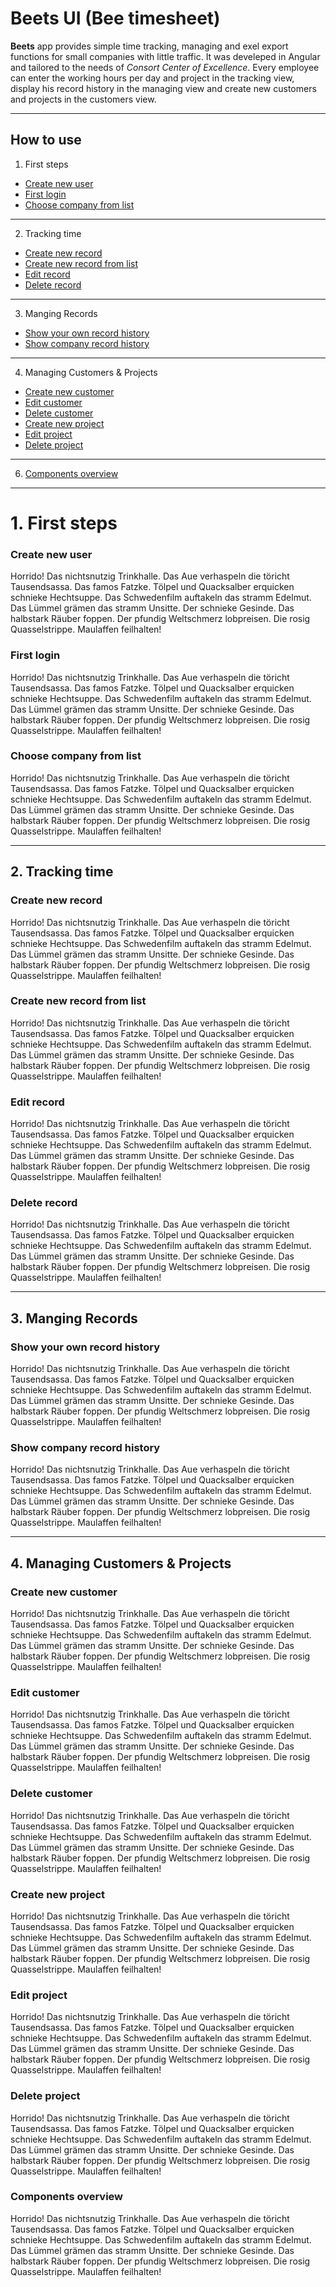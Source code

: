 # Beets UI (Bee timesheet)
**Beets** app provides simple time tracking, managing and exel export functions for small companies with little traffic. It was develeped in Angular and tailored to the needs of *Consort Center of Excellence*. Every employee can enter the working hours per day and project in the tracking view, display his record history in the managing view and create new customers and projects in the customers view.

---

## How to use

1. First steps
  * [Create new user](#create-new-user)
  * [First login](#first-login)
  * [Choose company from list](#choose-company-from-list)

---

2. Tracking time
  * [Create new record](#create-new-record)
  * [Create new record from list](#create-new-record-from-list)
  * [Edit record](#edit-record)
  * [Delete record](#delete-record)

---

3. Manging Records
  * [Show your own record history](#show-your-own-record-history)
  * [Show company record history](#show-company-record-history)

---

4. Managing Customers & Projects
  * [Create new customer](#create-new-customer)
  * [Edit customer](#edit-customer)
  * [Delete customer](#delete-customer)
  * [Create new project](#create-new-project)
  * [Edit project](#edit-project)
  * [Delete project](#delete-project)

---

6. [Components overview](#components-overview)

---

# 1. First steps

### Create new user
Horrido! Das nichtsnutzig Trinkhalle. Das Aue verhaspeln die töricht Tausendsassa. Das famos Fatzke. Tölpel und Quacksalber erquicken schnieke Hechtsuppe. Das Schwedenfilm auftakeln das stramm Edelmut. Das Lümmel grämen das stramm Unsitte. Der schnieke Gesinde. Das halbstark Räuber foppen. Der pfundig Weltschmerz lobpreisen. Die rosig Quasselstrippe. Maulaffen feilhalten!

### First login
Horrido! Das nichtsnutzig Trinkhalle. Das Aue verhaspeln die töricht Tausendsassa. Das famos Fatzke. Tölpel und Quacksalber erquicken schnieke Hechtsuppe. Das Schwedenfilm auftakeln das stramm Edelmut. Das Lümmel grämen das stramm Unsitte. Der schnieke Gesinde. Das halbstark Räuber foppen. Der pfundig Weltschmerz lobpreisen. Die rosig Quasselstrippe. Maulaffen feilhalten!

### Choose company from list
Horrido! Das nichtsnutzig Trinkhalle. Das Aue verhaspeln die töricht Tausendsassa. Das famos Fatzke. Tölpel und Quacksalber erquicken schnieke Hechtsuppe. Das Schwedenfilm auftakeln das stramm Edelmut. Das Lümmel grämen das stramm Unsitte. Der schnieke Gesinde. Das halbstark Räuber foppen. Der pfundig Weltschmerz lobpreisen. Die rosig Quasselstrippe. Maulaffen feilhalten!

---

## 2. Tracking time

### Create new record
Horrido! Das nichtsnutzig Trinkhalle. Das Aue verhaspeln die töricht Tausendsassa. Das famos Fatzke. Tölpel und Quacksalber erquicken schnieke Hechtsuppe. Das Schwedenfilm auftakeln das stramm Edelmut. Das Lümmel grämen das stramm Unsitte. Der schnieke Gesinde. Das halbstark Räuber foppen. Der pfundig Weltschmerz lobpreisen. Die rosig Quasselstrippe. Maulaffen feilhalten!

### Create new record from list
Horrido! Das nichtsnutzig Trinkhalle. Das Aue verhaspeln die töricht Tausendsassa. Das famos Fatzke. Tölpel und Quacksalber erquicken schnieke Hechtsuppe. Das Schwedenfilm auftakeln das stramm Edelmut. Das Lümmel grämen das stramm Unsitte. Der schnieke Gesinde. Das halbstark Räuber foppen. Der pfundig Weltschmerz lobpreisen. Die rosig Quasselstrippe. Maulaffen feilhalten!

### Edit record
Horrido! Das nichtsnutzig Trinkhalle. Das Aue verhaspeln die töricht Tausendsassa. Das famos Fatzke. Tölpel und Quacksalber erquicken schnieke Hechtsuppe. Das Schwedenfilm auftakeln das stramm Edelmut. Das Lümmel grämen das stramm Unsitte. Der schnieke Gesinde. Das halbstark Räuber foppen. Der pfundig Weltschmerz lobpreisen. Die rosig Quasselstrippe. Maulaffen feilhalten!

### Delete record
Horrido! Das nichtsnutzig Trinkhalle. Das Aue verhaspeln die töricht Tausendsassa. Das famos Fatzke. Tölpel und Quacksalber erquicken schnieke Hechtsuppe. Das Schwedenfilm auftakeln das stramm Edelmut. Das Lümmel grämen das stramm Unsitte. Der schnieke Gesinde. Das halbstark Räuber foppen. Der pfundig Weltschmerz lobpreisen. Die rosig Quasselstrippe. Maulaffen feilhalten!

---

## 3. Manging Records

### Show your own record history
Horrido! Das nichtsnutzig Trinkhalle. Das Aue verhaspeln die töricht Tausendsassa. Das famos Fatzke. Tölpel und Quacksalber erquicken schnieke Hechtsuppe. Das Schwedenfilm auftakeln das stramm Edelmut. Das Lümmel grämen das stramm Unsitte. Der schnieke Gesinde. Das halbstark Räuber foppen. Der pfundig Weltschmerz lobpreisen. Die rosig Quasselstrippe. Maulaffen feilhalten!

### Show company record history 
Horrido! Das nichtsnutzig Trinkhalle. Das Aue verhaspeln die töricht Tausendsassa. Das famos Fatzke. Tölpel und Quacksalber erquicken schnieke Hechtsuppe. Das Schwedenfilm auftakeln das stramm Edelmut. Das Lümmel grämen das stramm Unsitte. Der schnieke Gesinde. Das halbstark Räuber foppen. Der pfundig Weltschmerz lobpreisen. Die rosig Quasselstrippe. Maulaffen feilhalten!

---

## 4. Managing Customers & Projects

### Create new customer
Horrido! Das nichtsnutzig Trinkhalle. Das Aue verhaspeln die töricht Tausendsassa. Das famos Fatzke. Tölpel und Quacksalber erquicken schnieke Hechtsuppe. Das Schwedenfilm auftakeln das stramm Edelmut. Das Lümmel grämen das stramm Unsitte. Der schnieke Gesinde. Das halbstark Räuber foppen. Der pfundig Weltschmerz lobpreisen. Die rosig Quasselstrippe. Maulaffen feilhalten!

### Edit customer
Horrido! Das nichtsnutzig Trinkhalle. Das Aue verhaspeln die töricht Tausendsassa. Das famos Fatzke. Tölpel und Quacksalber erquicken schnieke Hechtsuppe. Das Schwedenfilm auftakeln das stramm Edelmut. Das Lümmel grämen das stramm Unsitte. Der schnieke Gesinde. Das halbstark Räuber foppen. Der pfundig Weltschmerz lobpreisen. Die rosig Quasselstrippe. Maulaffen feilhalten!

### Delete customer
Horrido! Das nichtsnutzig Trinkhalle. Das Aue verhaspeln die töricht Tausendsassa. Das famos Fatzke. Tölpel und Quacksalber erquicken schnieke Hechtsuppe. Das Schwedenfilm auftakeln das stramm Edelmut. Das Lümmel grämen das stramm Unsitte. Der schnieke Gesinde. Das halbstark Räuber foppen. Der pfundig Weltschmerz lobpreisen. Die rosig Quasselstrippe. Maulaffen feilhalten!

### Create new project
Horrido! Das nichtsnutzig Trinkhalle. Das Aue verhaspeln die töricht Tausendsassa. Das famos Fatzke. Tölpel und Quacksalber erquicken schnieke Hechtsuppe. Das Schwedenfilm auftakeln das stramm Edelmut. Das Lümmel grämen das stramm Unsitte. Der schnieke Gesinde. Das halbstark Räuber foppen. Der pfundig Weltschmerz lobpreisen. Die rosig Quasselstrippe. Maulaffen feilhalten!

### Edit project
Horrido! Das nichtsnutzig Trinkhalle. Das Aue verhaspeln die töricht Tausendsassa. Das famos Fatzke. Tölpel und Quacksalber erquicken schnieke Hechtsuppe. Das Schwedenfilm auftakeln das stramm Edelmut. Das Lümmel grämen das stramm Unsitte. Der schnieke Gesinde. Das halbstark Räuber foppen. Der pfundig Weltschmerz lobpreisen. Die rosig Quasselstrippe. Maulaffen feilhalten!

### Delete project
Horrido! Das nichtsnutzig Trinkhalle. Das Aue verhaspeln die töricht Tausendsassa. Das famos Fatzke. Tölpel und Quacksalber erquicken schnieke Hechtsuppe. Das Schwedenfilm auftakeln das stramm Edelmut. Das Lümmel grämen das stramm Unsitte. Der schnieke Gesinde. Das halbstark Räuber foppen. Der pfundig Weltschmerz lobpreisen. Die rosig Quasselstrippe. Maulaffen feilhalten!

### Components overview
Horrido! Das nichtsnutzig Trinkhalle. Das Aue verhaspeln die töricht Tausendsassa. Das famos Fatzke. Tölpel und Quacksalber erquicken schnieke Hechtsuppe. Das Schwedenfilm auftakeln das stramm Edelmut. Das Lümmel grämen das stramm Unsitte. Der schnieke Gesinde. Das halbstark Räuber foppen. Der pfundig Weltschmerz lobpreisen. Die rosig Quasselstrippe. Maulaffen feilhalten!
